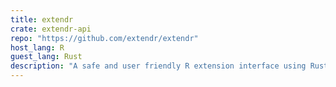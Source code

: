 ```yaml
---
title: extendr
crate: extendr-api
repo: "https://github.com/extendr/extendr"
host_lang: R
guest_lang: Rust
description: "A safe and user friendly R extension interface using Rust"
---
```

